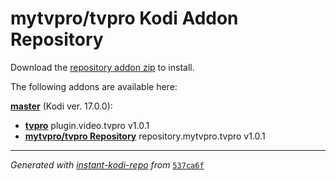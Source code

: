 # mytvpro/tvpro Kodi Addon Repository

Download the [repository addon zip](master/datadir/repository.mytvpro.tvpro/repository.mytvpro.tvpro-1.0.1.zip) to install.

The following addons are available here:

[__master__](master/addons.xml) (Kodi ver. 17.0.0):

- [__tvpro__](master/datadir/plugin.video.tvpro/plugin.video.tvpro-1.0.1.zip) plugin.video.tvpro v1.0.1
- [__mytvpro/tvpro Repository__](master/datadir/repository.mytvpro.tvpro/repository.mytvpro.tvpro-1.0.1.zip) repository.mytvpro.tvpro v1.0.1

----
_Generated with [instant-kodi-repo](https://github.com/ping/instant-kodi-repo/) from_ [``537ca6f``](https://github.com/mytvpro/tvpro/commit/537ca6f052d1e2d6db27c44bedd039c1fe4fe1cb)
